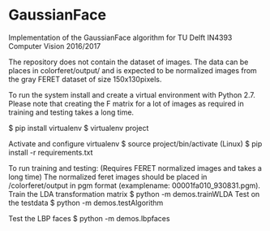 # GaussianFace
Implementation of the GaussianFace algorithm for TU Delft IN4393 Computer Vision 2016/2017

The repository does not contain the dataset of images. The data can be places in colorferet/output/ and is expected to be normalized images from the gray FERET dataset of size 150x130pixels.

To run the system install and create a virtual environment with Python 2.7. 
Please note that creating the F matrix for a lot of images as required in training and testing takes a long time.

$ pip install virtualenv
$ virtualenv project

Activate and configure virtualenv
$ source project/bin/activate (Linux)
$ pip install -r requirements.txt

To run training and testing: (Requires FERET normalized images and takes a long time)
The normalized feret images should be placed in /colorferet/output in pgm format (examplename: 00001fa010_930831.pgm).
Train the LDA transformation matrix
	$ python -m demos.trainWLDA 
Test on the testdata
	$ python -m demos.testAlgorithm 

Test the LBP faces
        $ python -m demos.lbpfaces <imgpath>
